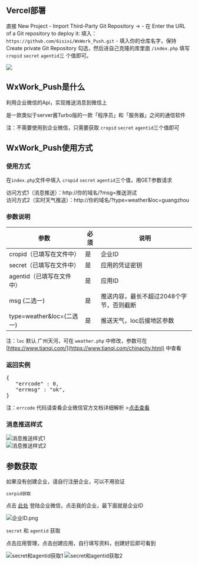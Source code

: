## Vercel部署

直接 New Project - Import Third-Party Git Repository → - 在 Enter the URL of a Git repository to deploy it: 填入：`https://github.com/6isixi/WxWork_Push.git` - 填入你的仓库名字，保持 Create private Git Repository 勾选，然后进自己克隆的库里面 `/index.php` 填写 `cropid` `secret` `agentid`三 个值即可。

<a href="https://vercel.com/new/clone?s=https%3A%2F%2Fgithub.com%2F6isixi%2FWxWork_Push"><img src="https://vercel.com/button"></a>

## WxWork_Push是什么

利用企业微信的Api，实现推送消息到微信上

是一款类似于server酱Turbo版的一款「程序员」和「服务器」之间的通信软件

注：不需要使用到企业微信，只需要获取 `cropid` `secret` `agentid`三个值即可

## WxWork_Push使用方式

### 使用方式

在`index.php`文件中填入 `cropid` `secret` `agentid`三个值，用GET参数请求

访问方式1（消息推送）：http://你的域名/?msg=推送测试  
访问方式2（实时天气推送）：http://你的域名/?type=weather&loc=guangzhou


### 参数说明

| 参数 | 必须 | 说明 |
| ------------ | ------------ | ------------ |
| cropid（已填写在文件中） | 是 | 企业ID |
| secret（已填写在文件中） | 是 | 应用的凭证密钥 |
| agentid（已填写在文件中） | 是 | 应用ID |
| msg (二选一) | 是 | 推送内容，最长不超过2048个字节，否则截断 |
| type=weather&loc=(二选一) | 是 | 推送天气，loc后接地区参数 |

注：`loc` 默认 广州天河，可在 `weather.php` 中修改，参数可在 [https://www.tianqi.com/](https://www.tianqi.com/chinacity.html) 中查看


### 返回实例
<pre>
{
   "errcode" : 0,
   "errmsg" : "ok",
}
</pre>

注：`errcode` 代码请查看企业微信官方文档详细解析 >[点击查看](https://work.weixin.qq.com/api/doc/90000/90139/90313)

### 消息推送样式  
![消息推送样式1](https://i.loli.net/2021/02/22/DAPXkuBl346FZrm.png)  
![消息推送样式2](https://i.loli.net/2021/02/22/yPBONoSTzbcHxUl.png)  

## 参数获取
如果没有创建企业，请自行注册企业，可以不用验证

`corpid获取`

点击 [此处](https://work.weixin.qq.com/wework_admin/frame#profile) 登陆企业微信，点击我的企业，最下面就是企业ID

![企业ID.png](https://i.loli.net/2021/02/22/kmAyYGjxZe2C5pM.png)

`secret` 和 `agentid` 获取

点击应用管理，点击创建应用，自行填写资料，创建好后即可看到

![secret和agentid获取1](https://i.loli.net/2021/02/22/ZRutYNels41IFDU.png)
![secret和agentid获取2](https://i.loli.net/2021/02/22/arqSobE7kxNDwYX.png)
